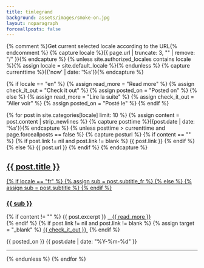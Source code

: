 ```yaml
---
title: timlegrand
background: assets/images/smoke-on.jpg
layout: noparagraph
forceallposts: false
---
```

{% comment %}Get current selected locale according to the URL{% endcomment %}
{% capture locale %}{{ page.url | truncate: 3, "" | remove: "/" }}{% endcapture %}
{% unless site.authorized_locales contains locale %}{% assign locale = site.default_locale %}{% endunless %}
{% capture currenttime %}{{'now' | date: '%s'}}{% endcapture %}

{% if locale == "en" %}
  {% assign read_more = "Read more" %}
  {% assign check_it_out = "Check it out" %}
  {% assign posted_on = "Posted on" %}
{% else %}
  {% assign read_more = "Lire la suite" %}
  {% assign check_it_out = "Aller voir" %}
  {% assign posted_on = "Posté le" %}
{% endif %}

{% for post in site.categories[locale] limit: 10 %}
  {% assign content = post.content | strip_newlines %}
  {% capture posttime %}{{post.date | date: '%s'}}{% endcapture %}
  {% unless posttime > currenttime and page.forceallposts == false %}
    {% capture posturl %}
      {% if content == "" %}
        {% if post.link != nil and post.link != blank %}
          {{ post.link }}
        {% endif %}
      {% else %}
        {{ post.url }}
      {% endif %}
    {% endcapture %}
<div class="post-preview">
  <a target="{{ target }}" href="{{ posturl }}">
    <h2 class="post-title">{{ post.title }}</h2>
    {% if locale == "fr" %}
      {% assign sub = post.subtitle_fr %}
    {% else %}
      {% assign sub = post.subtitle %}
    {% endif %}
    <h3 class="post-subtitle">{{ sub }}</h3></a>
    {% if content != "" %}
      {{ post.excerpt }}
  <a class="post-meta" target="{{ target }}" href="{{ posturl }}">&nbsp;&nbsp;<i class="fa fa-arrow-circle-right"></i>&nbsp;{{ read_more }}</a><br/>
    {% endif %}
    {% if post.link != nil and post.link != blank %}
      {% assign target = "_blank" %}
  <a class="post-meta" target="{{ target }}" href="{{ post.link }}">{{ check_it_out }}&nbsp;<i class="fa fa-sign-out"></i></a>
    {% endif %}

  <p class="post-meta">{{ posted_on }} {{ post.date | date: "%Y-%m-%d" }}</p>
</div>
<hr>
  {% endunless <!-- Future post --> %}
{% endfor <!-- post in posts --> %}

<!-- Pager
<ul class="pager">
  <li class="next">
    <a href="#">Older Posts &rarr;</a>
  </li>
</ul> -->
